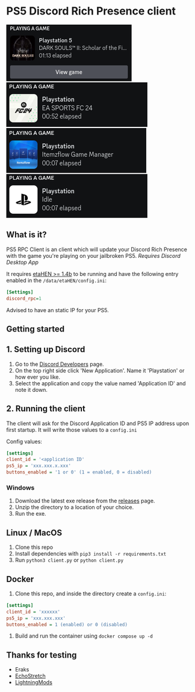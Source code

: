 # PS5 Discord Rich Presence client

![Rich Presence example game with button](assets/discord_example_buttons.png)
![Rich Presence example game](assets/discord_example_game.png)
![Rich Presence example homebrew](assets/discord_example_hb.png)
![Rich Presence example idle](assets/discord_example_idle.png)

## What is it?
PS5 RPC Client is an client which will update your Discord Rich Presence with the game you're playing on your jailbroken PS5. *Requires Discord Desktop App*

It requires [etaHEN >= 1.4b](https://github.com/LightningMods/etaHEN) to be running and have the following entry enabled in the `/data/etaHEN/config.ini`:
```ini
[Settings]
discord_rpc=1
```
Advised to have an static IP for your PS5.

## Getting started
## 1. Setting up Discord
1. Go to the [Discord Developers](https://discord.com/developers) page.
1. On the top right side click 'New Application'. Name it 'Playstation' or how ever you like.
1. Select the application and copy the value named 'Application ID' and note it down.

## 2. Running the client
The client will ask for the Discord Application ID and PS5 IP address upon first startup. It will write those values to a `config.ini`

Config values:
```ini
[settings]
client_id = '<application ID'
ps5_ip = 'xxx.xxx.x.xxx'
buttons_enabled = '1 or 0' (1 = enabled, 0 = disabled)
```

### Windows
1. Download the latest exe release from the [releases](https://github.com/jeroendev-one/ps5-rpc-client/releases) page.
1. Unzip the directory to a location of your choice.
1. Run the exe.

## Linux / MacOS
1. Clone this repo
1. Install dependencies with `pip3 install -r requirements.txt`
1. Run `python3 client.py` or `python client.py`

## Docker
1. Clone this repo, and inside the directory create a `config.ini`:
```ini
[settings]
client_id = 'xxxxxx'
ps5_ip = 'xxx.xxx.xxx'
buttons_enabled = 1 (enabled) or 0 (disabled)
```
1. Build and run the container using `docker compose up -d`

## Thanks for testing
- Eraks
- [EchoStretch](https://github.com/echostretch)
- [LightningMods](https://github.com/LightningMods)